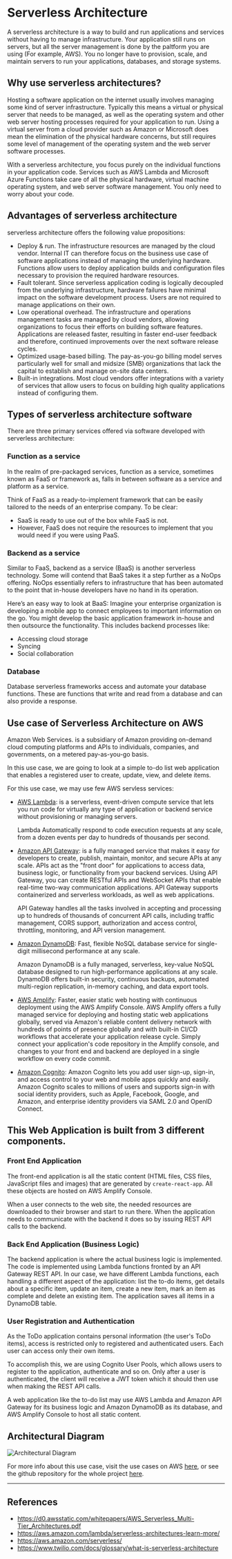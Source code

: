 # Serverless Architecture

A serverless architecture is a way to build and run applications and services without having to manage infrastructure. Your application still runs on servers, but all the server management is done by the paltform you are using (For example, AWS). You no longer have to provision, scale, and maintain servers to run your applications, databases, and storage systems.

## Why use serverless architectures?

Hosting a software application on the internet usually involves managing some kind of server infrastructure. Typically this means a virtual or physical server that needs to be managed, as well as the operating system and other web server hosting processes required for your application to run. Using a virtual server from a cloud provider such as Amazon or Microsoft does mean the elimination of the physical hardware concerns, but still requires some level of management of the operating system and the web server software processes.

With a serverless architecture, you focus purely on the individual functions in your application code. Services such as AWS Lambda and Microsoft Azure Functions take care of all the physical hardware, virtual machine operating system, and web server software management. You only need to worry about your code.

## Advantages of serverless architecture

serverless architecture offers the following value propositions:

- Deploy & run. The infrastructure resources are managed by the cloud vendor. Internal IT can therefore focus on the business use case of software applications instead of managing the underlying hardware. Functions allow users to deploy application builds and configuration files necessary to provision the required hardware resources.
- Fault tolerant. Since serverless application coding is logically decoupled from the underlying infrastructure, hardware failures have minimal impact on the software development process. Users are not required to manage applications on their own.
- Low operational overhead. The infrastructure and operations management tasks are managed by cloud vendors, allowing organizations to focus their efforts on building software features. Applications are released faster, resulting in faster end-user feedback and therefore, continued improvements over the next software release cycles.
- Optimized usage-based billing. The pay-as-you-go billing model serves particularly well for small and midsize (SMB) organizations that lack the capital to establish and manage on-site data centers.
- Built-in integrations. Most cloud vendors offer integrations with a variety of services that allow users to focus on building high quality applications instead of configuring them.

## Types of serverless architecture software

There are three primary services offered via software developed with serverless architecture:

### Function as a service

In the realm of pre-packaged services, function as a service, sometimes known as FaaS or framework as, falls in between software as a service and platform as a service.

Think of FaaS as a ready-to-implement framework that can be easily tailored to the needs of an enterprise company. To be clear:

- SaaS is ready to use out of the box while FaaS is not.
- However, FaaS does not require the resources to implement that you would need if you were using PaaS.

### Backend as a service

Similar to FaaS, backend as a service (BaaS) is another serverless technology. Some will contend that BaaS takes it a step further as a NoOps offering. NoOps essentially refers to infrastructure that has been automated to the point that in-house developers have no hand in its operation.

Here’s an easy way to look at BaaS: Imagine your enterprise organization is developing a mobile app to connect employees to important information on the go. You might develop the basic application framework in-house and then outsource the functionality. This includes backend processes like:

- Accessing cloud storage
- Syncing
- Social collaboration

### Database

Database serverless frameworks access and automate your database functions. These are functions that write and read from a database and can also provide a response.

## Use case of Serverless Architecture on AWS

Amazon Web Services. is a subsidiary of Amazon providing on-demand cloud computing platforms and APIs to individuals, companies, and governments, on a metered pay-as-you-go basis.

In this use case, we are going to look at a simple to-do list web application that enables a registered user to create, update, view, and delete items.

For this use case, we may use few AWS servless services:

- [AWS Lambda](https://aws.amazon.com/lambda/?c=ser&sec=uc1): is a serverless, event-driven compute service that lets you run code for virtually any type of application or backend service without provisioning or managing servers.

  Lambda Automatically respond to code execution requests at any scale, from a dozen events per day to hundreds of thousands per second.

- [Amazon API Gateway](https://aws.amazon.com/api-gateway/?c=ser&sec=uc1): is a fully managed service that makes it easy for developers to create, publish, maintain, monitor, and secure APIs at any scale. APIs act as the "front door" for applications to access data, business logic, or functionality from your backend services. Using API Gateway, you can create RESTful APIs and WebSocket APIs that enable real-time two-way communication applications. API Gateway supports containerized and serverless workloads, as well as web applications.

  API Gateway handles all the tasks involved in accepting and processing up to hundreds of thousands of concurrent API calls, including traffic management, CORS support, authorization and access control, throttling, monitoring, and API version management.

- [Amazon DynamoDB](https://aws.amazon.com/dynamodb/?c=ser&sec=uc1): Fast, flexible NoSQL database service for single-digit millisecond performance at any scale.

  Amazon DynamoDB is a fully managed, serverless, key-value NoSQL database designed to run high-performance applications at any scale. DynamoDB offers built-in security, continuous backups, automated multi-region replication, in-memory caching, and data export tools.

- [AWS Amplify](https://aws.amazon.com/amplify/hosting/): Faster, easier static web hosting with continuous deployment using the AWS Amplify Console.
  AWS Amplify offers a fully managed service for deploying and hosting static web applications globally, served via Amazon's reliable content delivery network with hundreds of points of presence globally and with built-in CI/CD workflows that accelerate your application release cycle. Simply connect your application's code repository in the Amplify console, and changes to your front end and backend are deployed in a single workflow on every code commit.

- [Amazon Cognito](https://aws.amazon.com/cognito/): Amazon Cognito lets you add user sign-up, sign-in, and access control to your web and mobile apps quickly and easily. Amazon Cognito scales to millions of users and supports sign-in with social identity providers, such as Apple, Facebook, Google, and Amazon, and enterprise identity providers via SAML 2.0 and OpenID Connect.

## This Web Application is built from 3 different components.

### Front End Application

The front-end application is all the static content (HTML files, CSS files, JavaScript files and images) that are generated by `create-react-app`. All these objects are hosted on AWS Amplify Console.

When a user connects to the web site, the needed resources are downloaded to their browser and start to run there. When the application needs to communicate with the backend it does so by issuing REST API calls to the backend.

### Back End Application (Business Logic)

The backend application is where the actual business logic is implemented. The code is implemented using Lambda functions fronted by an API Gateway REST API. In our case, we have different Lambda functions, each handling a different aspect of the application: list the to-do items, get details about a specific item, update an item, create a new item, mark an item as complete and delete an existing item. The application saves all items in a DynamoDB table.

### User Registration and Authentication

As the ToDo application contains personal information (the user's ToDo items), access is restricted only to registered and authenticated users. Each user can access only their own items.

To accomplish this, we are using Cognito User Pools, which allows users to register to the application, authenticate and so on. Only after a user is authenticated, the client will receive a JWT token which it should then use when making the REST API calls.

A web application like the to-do list may use AWS Lambda and Amazon API Gateway for its business logic and Amazon DynamoDB as its database, and AWS Amplify Console to host all static content.

## Architectural Diagram

![Architectural Diagram](../assets/to-do-list-app-architecture.png)

For more info about this use case, visit the use cases on AWS [here](https://aws.amazon.com/serverless/), or see the github repository for the whole project [here](https://github.com/aws-samples/lambda-refarch-webapp).

---

## References

- https://d0.awsstatic.com/whitepapers/AWS_Serverless_Multi-Tier_Architectures.pdf
- https://aws.amazon.com/lambda/serverless-architectures-learn-more/
- https://aws.amazon.com/serverless/
- https://www.twilio.com/docs/glossary/what-is-serverless-architecture
